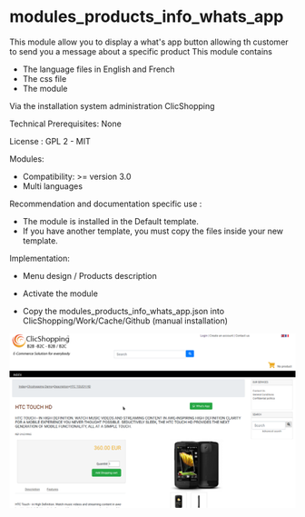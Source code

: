 # modules_products_info_whats_app

This module allow you to display a what's app button allowing th customer to send you a message about a specific product
This module contains

- The language files in English and French
- The css file 
- The module
  

Via the installation system administration ClicShopping

Technical Prerequisites: None

License : GPL 2 - MIT

Modules:

- Compatibility: >= version 3.0
- Multi languages

Recommendation and documentation specific use :
- The module is installed in the Default template.
- If you have another template, you must copy the files inside your new template.

Implementation:

- Menu design / Products description
- Activate the module

- Copy the modules_products_info_whats_app.json into ClicShopping/Work/Cache/Github (manual installation)

![image](https://github.com/ClicShoppingV3Community/modules_products_info_whats_app/blob/master/ModuleInfosJson/image.png)


